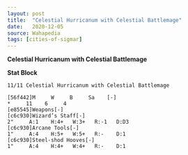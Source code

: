 ```yaml
---
layout: post
title:  "Celestial Hurricanum with Celestial Battlemage"
date:   2020-12-05
source: Wahapedia
tags: [cities-of-sigmar]
---
```


**Celestial Hurricanum with Celestial Battlemage**

**Stat Block**
```
11/11 Celestial Hurricanum with Celestial Battlemage
```

```
[56f442]M     W     B     Sa    [-]
*     11    6     4     
[e85545]Weapons[-]
[c6c930]Wizard’s Staff[-]
2"     A:1    H:4+   W:3+   R:-1   D:D3  
[c6c930]Arcane Tools[-]
1"     A:4    H:5+   W:5+   R:-    D:1   
[c6c930]Steel-shod Hooves[-]
1"     A:4    H:4+   W:4+   R:-    D:1   
```


